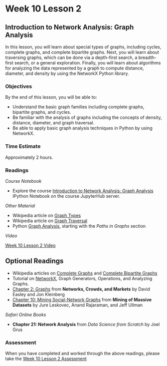 # Week 10 Lesson 2 #
## Introduction to Network Analysis: Graph Analysis ##

In this lesson, you will learn about special types of graphs, including cycles, complete graphs, and complete bipartite graphs. Next, you will learn about traversing graphs, which can be done via a depth-first search, a breadth-first search, or a general exploration. Finally, you will learn about algorithms for analyzing the data represented by a graph to compute distance, diameter, and density by using the NetworkX Python library.

### Objectives ###

By the end of this lesson, you will be able to:

- Understand the basic graph families including complete graphs, bipartite graphs, and cycles.
- Be familiar with the analysis of graphs including the concepts of density, distance, diameter, and graph traversal.
- Be able to apply basic graph analysis techniques in Python by using NetworkX.

### Time Estimate ###

Approximately 2 hours.

### Readings ####

_Course Notebook_

- Explore the course [Introduction to Network Analysis: Graph Analysis][l2nb] IPython Notebook on the course JupyterHub server.

_Other Material_

- Wikipedia article on [Graph Types][wgt] 
- Wikipedia article on [Graph Traversal][wgtr]
- Python [Graph Analysis][pga], starting with the _Paths in Graphs_ section

_Video_

[Week 10 Lesson 2 Video][lv]

## Optional Readings ##

- Wikipedia articles on [Complete Graphs][wcg] and [Complete Bipartite Graphs][wcbg]
- Tutorial on [NetworkX][tnx], Graph Generators, Operations, and Analyzing Graphs.
- [Chapter 2: Graphs][ch2] from __Networks, Crowds, and Markets__ by David Easley and Jon Kleinberg 
- [Chapter 10: Mining Social-Network Graphs][ch10] from __Mining of Massive Datasets__ by Jure Leskovec, Anand Rajaraman, and Jeff Ullman

_Safari Online Books_

- **Chapter 21: Network Analysis** from _Data Science from Scratch_ by Joel Grus

### Assessment ###

When you have completed and worked through the above readings, please take the [Week 10 Lesson 2 Assessment][la]

[l2nb]: ../notebooks/intro2na-ga.ipynb

[lv]: https://mediaspace.illinois.edu/media/W10l2/1_wgwkkjgh
[la]: https://learn.illinois.edu/mod/quiz/view.php?id=1844454

[wgt]: https://en.wikipedia.org/wiki/Gallery_of_named_graphs
[wgtr]: https://en.wikipedia.org/wiki/Graph_traversal
[wcg]: https://en.wikipedia.org/wiki/Complete_graph
[wcbg]: https://en.wikipedia.org/wiki/Complete_bipartite_graph

[ch2]: http://www.cs.cornell.edu/home/kleinber/networks-book/networks-book-ch02.pdf

[ch10]: http://i.stanford.edu/~ullman/pub/ch10.pdf

[pga]: http://www.python-course.eu/graphs_python.php
[tnx]: https://networkx.github.io/documentation/latest/tutorial/tutorial.html#graph-generators-and-graph-operations
